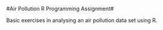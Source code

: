 #Air Pollution R Programming Assignment#

Basic exercises in analysing an air pollution data set using R.